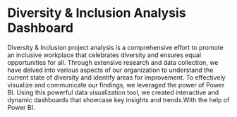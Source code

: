# Diversity & Inclusion Analysis Dashboard

Diversity & Inclusion project analysis is a comprehensive effort to promote an inclusive workplace that celebrates diversity and ensures equal opportunities for all. Through extensive research and data collection, we have delved into various aspects of our organization to understand the current state of diversity and identify areas for improvement. To effectively visualize and communicate our findings, we leveraged the power of Power BI. Using this powerful data visualization tool, we created interactive and dynamic dashboards that showcase key insights and trends.With the help of Power BI.
